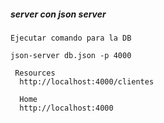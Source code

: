##### server con json server

    Ejecutar comando para la DB

``````
json-server db.json -p 4000
``````



````````````````
 Resources
  http://localhost:4000/clientes

  Home
  http://localhost:4000
````````````````